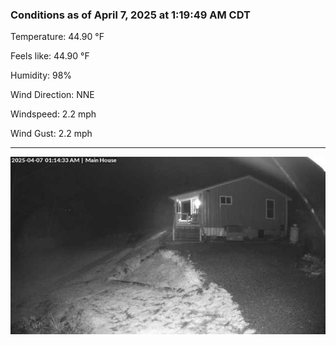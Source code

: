 ### Conditions as of April 7, 2025 at 1:19:49 AM CDT 

Temperature: 44.90 &deg;F

Feels like: 44.90 &deg;F

Humidity: 98%

Wind Direction: NNE

Windspeed: 2.2 mph

Wind Gust: 2.2 mph

---

<img src="./images/latest.jpeg"/>

